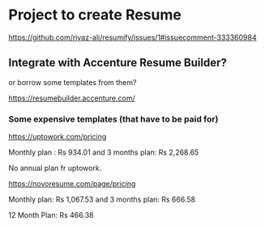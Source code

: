 # Project to create Resume 

https://github.com/riyaz-ali/resumify/issues/1#issuecomment-333360984

## Integrate with Accenture Resume Builder? 

or borrow some templates from them? 

https://resumebuilder.accenture.com/


### Some expensive templates (that have to be paid for) 

https://uptowork.com/pricing  

Monthly plan :  Rs 934.01 and 3 months plan: Rs 2,268.65

No annual plan fr uptowork.


https://novoresume.com/page/pricing   

Monthly plan: Rs 1,067.53 and 3 months plan: Rs 666.58

12 Month Plan: Rs 466.38 

